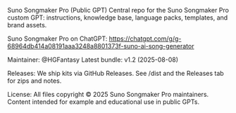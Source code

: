 Suno Songmaker Pro (Public GPT)
Central repo for the Suno Songmaker Pro custom GPT: instructions, knowledge base, language packs, templates, and brand assets.

Suno Songmaker Pro on ChatGPT:
https://chatgpt.com/g/g-68964db414a08191aaa3248a8801373f-suno-ai-song-generator

Maintainer: @HGFantasy
Latest bundle: v1.2 (2025-08-08)



Releases:
We ship kits via GitHub Releases. See /dist and the Releases tab for zips and notes.


License:
All files copyright © 2025 Suno Songmaker Pro maintainers. Content intended for example and educational use in public GPTs.
